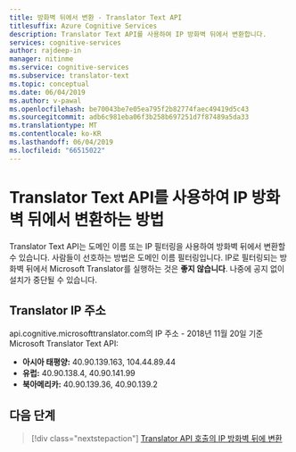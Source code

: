 ```yaml
---
title: 방화벽 뒤에서 변환 - Translator Text API
titlesuffix: Azure Cognitive Services
description: Translator Text API를 사용하여 IP 방화벽 뒤에서 변환합니다.
services: cognitive-services
author: rajdeep-in
manager: nitinme
ms.service: cognitive-services
ms.subservice: translator-text
ms.topic: conceptual
ms.date: 06/04/2019
ms.author: v-pawal
ms.openlocfilehash: be70043be7e05ea795f2b82774faec49419d5c43
ms.sourcegitcommit: adb6c981eba06f3b258b697251d7f87489a5da33
ms.translationtype: MT
ms.contentlocale: ko-KR
ms.lasthandoff: 06/04/2019
ms.locfileid: "66515022"
---
```

# <a name="how-to-translate-behind-ip-firewalls-with-the-translator-text-api"></a>Translator Text API를 사용하여 IP 방화벽 뒤에서 변환하는 방법

Translator Text API는 도메인 이름 또는 IP 필터링을 사용하여 방화벽 뒤에서 변환할 수 있습니다. 사람들이 선호하는 방법은 도메인 이름 필터링입니다. IP로 필터링되는 방화벽 뒤에서 Microsoft Translator를 실행하는 것은 **좋지 않습니다**. 나중에 공지 없이 설치가 중단될 수 있습니다.

## <a name="translator-ip-addresses"></a>Translator IP 주소
api.cognitive.microsofttranslator.com의 IP 주소 - 2018년 11월 20일 기준 Microsoft Translator Text API:

* **아시아 태평양:** 40.90.139.163, 104.44.89.44
* **유럽:** 40.90.138.4, 40.90.141.99
* **북아메리카:** 40.90.139.36, 40.90.139.2


## <a name="next-steps"></a>다음 단계
> [!div class="nextstepaction"]
> [Translator API 호출의 IP 방화벽 뒤에 변환](reference/v3-0-translate.md)
